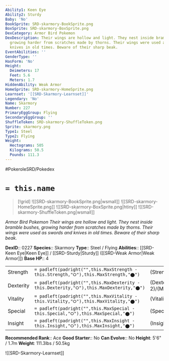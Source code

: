 ```yaml
---
Ability1: Keen Eye
Ability2: Sturdy
Baby: 'No'
BookSprite: SRD-skarmory-BookSprite.png
BoxSprite: SRD-skarmory-BoxSprite.png
DexCategory: Armor Bird Pokemon
DexDescription: Their wings are hollow and light. They nest inside bramble bushes,
  growing harder from scratches made by thorns. Their wings were used as swords and
  knives in old times. Beware of their sharp beak.
EventAbilities: ''
GenderType: ''
HasForm: 'No'
Height:
  Deimeters: 17
  Feet: 5.6
  Meters: 1.7
HiddenAbility: Weak Armor
HomeSprite: SRD-skarmory-HomeSprite.png
Learnset: '[[SRD-Skarmory-Learnset]]'
Legendary: 'No'
Name: Skarmory
Number: 227
PrimaryEggGroup: Flying
SecondaryEggGroup: ''
ShuffleToken: SRD-skarmory-ShuffleToken.png
Sprite: skarmory.png
Type1: Steel
Type2: Flying
Weight:
  Hectograms: 505
  Kilograms: 50.5
  Pounds: 111.3
---
```


#PokeroleSRD/Pokedex

# `= this.name`

> [!grid]
> ![[SRD-skarmory-BookSprite.png|wsmall]]
> ![[SRD-skarmory-HomeSprite.png]]
> ![[SRD-skarmory-BoxSprite.png|htiny]]
> ![[SRD-skarmory-ShuffleToken.png|wsmall]]


*Armor Bird Pokemon*
*Their wings are hollow and light. They nest inside bramble bushes, growing harder from scratches made by thorns. Their wings were used as swords and knives in old times. Beware of their sharp beak.*

**DexID**:: 0227
**Species**:: Skarmory
**Type**:: Steel / Flying
**Abilities**:: [[SRD-Keen Eye|Keen Eye]] / [[SRD-Sturdy|Sturdy]] ([[SRD-Weak Armor|Weak Armor]])
**Base HP**:: 4

|           |                                                                                        |                                          |
| --------- | -------------------------------------------------------------------------------------- | ---------------------------------------- |
| Strength  | `= padleft(padright("",this.MaxStrength - this.Strength,"⭘"),this.MaxStrength,"⬤")`    | (Strength::2)/(MaxStrength::5)   |
| Dexterity | `= padleft(padright("",this.MaxDexterity - this.Dexterity,"⭘"),this.MaxDexterity,"⬤")` | (Dexterity:: 2)/(MaxDexterity::5) |
| Vitality  | `= padleft(padright("",this.MaxVitality - this.Vitality,"⭘"),this.MaxVitality,"⬤")`    | (Vitality::3)/(MaxVitality::7)   |
| Special   | `= padleft(padright("",this.MaxSpecial - this.Special,"⭘"),this.MaxSpecial,"⬤")`       | (Special::1)/(MaxSpecial::3)     |
| Insight   | `= padleft(padright("",this.MaxInsight - this.Insight,"⭘"),this.MaxInsight,"⬤")`       | (Insight::2)/(MaxInsight::5)     |


**Recommended Rank**:: Ace
**Good Starter**:: No
**Can Evolve**:: No
**Height**: 5'6" / 1.7m
**Weight**: 111.3lbs / 50.5kg

![[SRD-Skarmory-Learnset]]